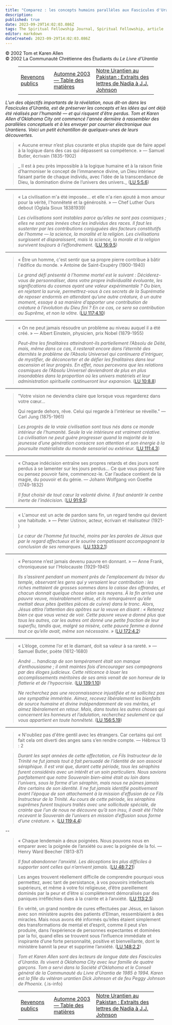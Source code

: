 ```yaml
---
title: "Comparez : les concepts humains parallèles aux Fascicules d'Urantia"
description: 
published: true
date: 2023-09-29T14:02:03.086Z
tags: The Spiritual Fellowship Journal, Spiritual Fellowship, article
editor: markdown
dateCreated: 2023-09-29T14:02:03.086Z
---
```


<p class="v-card v-sheet theme--light grey lighten-3 px-2">© 2002 Tom et Karen Allen<br>© 2002 La Communauté Chrétienne des Étudiants du <i>Le Livre d'Urantia</i ></p>
<figure class="table chapter-navigator">
  <table>
    <tbody>
      <tr>
        <td>
        <a href="/fr/article/Ken_Raveill/Lets_Go_Public">
          <span class="mdi mdi-arrow-left-drop-circle"></span><span class="pl-2">Revenons publics</span>
        </a>
        </td>
        <td>
        <a href="/fr/index/articles_spiritual_fellowship_journal#automne-2003">
          <span class="mdi mdi-book-open-variant"></span><span class="pl-2">Automne 2003 — Table des matières</span>
        </a>
        </td>
        <td>
        <a href="/fr/article/Larry_Mullins/Our_Urantian_in_Pakistan">
          <span class="pr-2">Notre Urantien au Pakistan : Extraits des lettres de Nadia à J.J. Johnson</span><span class="mdi mdi-arrow-right-drop-circle"></span>
        </a>
        </td>
      </tr>
    </tbody>
  </table>
</figure>



_L'un des objectifs importants de la révélation, nous dit-on dans les Fascicules d'Urantia, est de préserver les concepts et les idées qui ont déjà été réalisés par l'humanité — et qui risquent d'être perdus. Tom et Karen Allen d'Oklahoma City ont commencé l'année dernière à rassembler des parallèles conceptuels et à les envoyer par courrier électronique aux Urantiens. Voici un petit échantillon de quelques-unes de leurs découvertes._

> « Aucune erreur n’est plus courante et plus stupide que de faire appel à la logique dans des cas qui dépassent sa compétence. »
> — Samuel Butler, écrivain (1835-1902)

> _ Il est à peu près impossible à la logique humaine et à la raison finie d’harmoniser le concept de l’immanence divine, un Dieu intérieur faisant partie de chaque individu, avec l’idée de la transcendance de Dieu, la domination divine de l’univers des univers._ (<a id="a42_265"></a>[LU 5:5.6](/fr/The_Urantia_Book/5#p5_6))

---

> « La civilisation m'a été imposée... et elle n'a rien ajouté à mon amour pour la vérité, l'honnêteté et la générosité. »
> — Chef Luther Ours debout (Oglala Sioux 18381939)

> _Les civilisations sont instables parce qu’elles ne sont pas cosmiques ; elles ne sont pas innées chez les individus des races. Il faut les sustenter par les contributions conjuguées des facteurs constitutifs de l’homme — la science, la moralité et la religion. Les civilisations surgissent et disparaissent, mais la science, la morale et la religion survivent toujours à l’effondrement._ (<a id="a49_392"></a>[LU 16:9.5](/fr/The_Urantia_Book/16#p9_5))

---

> « Être un homme, c'est sentir que sa propre pierre contribue à bâtir l'édifice du monde. »
> Antoine de Saint-Exupéry (1900-1940)

> _Le grand défi présenté à l’homme mortel est le suivant : Déciderez-vous de personnaliser, dans votre propre individualité évoluante, les significations du cosmos ayant une valeur expérimentale ? Ou bien, en rejetant la survie, permettrez-vous à ces secrets de la Suprématie de reposer endormis en attendant qu’une autre créature, à un autre moment, essaye à *sa* manière d’apporter une contribution de créature à l’évolution du Dieu fini ? En ce cas, ce sera sa contribution au Suprême, et non la vôtre._ (<a id="a56_509"></a>[LU 117:4.10](/fr/The_Urantia_Book/117#p4_10))

---

> « On ne peut jamais résoudre un problème au niveau auquel il a été créé. »
> — Albert Einstein, physicien, prix Nobel (1879-1955)

> _Peut-être les finalitaires atteindront-ils partiellement l’Absolu de Déité, mais, même dans ce cas, il resterait encore dans l’éternité des éternités le problème de l’Absolu Universel qui continuera d’intriguer, de mystifier, de déconcerter et de défier les finalitaires dans leur ascension et leur progrès. En effet, nous percevons que les relations cosmiques de l’Absolu Universel deviendront de plus en plus insondables dans la proportion où les univers matériels et leur administration spirituelle continueront leur expansion._ (<a id="a63_536"></a>[LU 10:8.8](/fr/The_Urantia_Book/10#p8_8))

---

> "Votre vision ne deviendra claire que lorsque vous regarderez dans votre cœur...
>
> Qui regarde dehors, rêve. Celui qui regarde à l'intérieur se réveille."
> — Carl Jung (1875-1961)

> _Les progrès de la vraie civilisation sont tous nés dans ce monde intérieur de l’humanité. Seule la vie intérieure est vraiment créative. La civilisation ne peut guère progresser quand la majorité de la jeunesse d’une génération consacre son attention et son énergie à la poursuite matérialiste du monde sensoriel ou extérieur._ (<a id="a72_332"></a>[LU 111:4.3](/fr/The_Urantia_Book/111#p4_3))

---

> « Chaque indécision entraîne ses propres retards et des jours sont perdus à se lamenter sur les jours perdus... Ce que vous pouvez faire ou pensez pouvoir faire, commencez-le. Car l’audace contient de la magie, du pouvoir et du génie.
> — Johann Wolfgang von Goethe (1749-1832)

> _Il faut choisir de tout cœur la volonté divine. Il faut anéantir le centre inerte de l’indécision._ (<a id="a79_104"></a>[LU 91:9.5](/fr/The_Urantia_Book/91#p9_5))

---

> « L'amour est un acte de pardon sans fin, un regard tendre qui devient une habitude. »
> — Peter Ustinov, acteur, écrivain et réalisateur (1921- )

> _Le cœur de l’homme fut touché, moins par les paroles de Jésus que par le regard affectueux et le sourire compatissant accompagnant la conclusion de ses remarques._ (<a id="a86_168"></a>[LU 133:2.1](/fr/The_Urantia_Book/133#p2_1))

---

> « Personne n’est jamais devenu pauvre en donnant. »
> — Anne Frank, chroniqueuse sur l'Holocauste (1929-1945)

> _Ils s’assirent pendant un moment près de l’emplacement du trésor du temple, observant les gens qui y versaient leur contribution : les riches mettaient de grosses sommes dans la caisse des offrandes, et chacun donnait quelque chose selon ses moyens. À la fin arriva une pauvre veuve, misérablement vêtue, et ils remarquèrent qu’elle mettait deux pites (petites pièces de cuivre) dans le tronc. Alors, Jésus attira l’attention des apôtres sur la veuve en disant : « Retenez bien ce que vous venez de voir. Cette pauvre veuve a donné plus que tous les autres, car les autres ont donné une petite fraction de leur superflu, tandis que, malgré sa misère, cette pauvre femme a donné tout ce qu’elle avait, même son nécessaire. »_ (<a id="a93_729"></a>[LU 172:4.2](/fr/The_Urantia_Book/172#p4_2))

---

> « L’éloge, comme l’or et le diamant, doit sa valeur à sa rareté. »
> — Samuel Butler, poète (1612-1680)

> _André ... handicap de son tempérament était son manque d’enthousiasme ; il omit maintes fois d’encourager ses compagnons par des éloges judicieux. Cette réticence à louer les accomplissements méritoires de ses amis venait de son horreur de la flatterie et de l’hypocrisie._ (<a id="a100_278"></a>[LU 139:1.10](/fr/The_Urantia_Book/139#p1_10))

> _Ne recherchez pas une reconnaissance injustifiée et ne sollicitez pas une sympathie imméritée. Aimez, recevez libéralement les bienfaits de source humaine et divine indépendamment de vos mérites, et aimez libéralement en retour. Mais, dans toutes les autres choses qui concernent les honneurs et l’adulation, recherchez seulement ce qui vous appartient en toute honnêteté._ (<a id="a102_378"></a>[LU 156:5.19](/fr/The_Urantia_Book/156#p5_19))

---

> « N'oubliez pas d'être gentil avec les étrangers. Car certains qui ont fait cela ont diverti des anges sans s’en rendre compte.
> — Hébreux 13 : 2

> _Durant les sept années de cette affectation, ce Fils Instructeur de la Trinité ne fut jamais tout à fait persuadé de l’identité de son associé séraphique. Il est vrai que, durant cette période, tous les séraphins furent considérés avec un intérêt et un soin particuliers. Nous savions parfaitement que notre Souverain bien-aimé était au loin dans l’univers, sous la forme d’un séraphin, mais nous ne pûmes jamais être certains de son identité. Il ne fut jamais identifié positivement avant l’époque de son attachement à la mission d’effusion de ce Fils Instructeur de la Trinité. Au cours de cette période, les séraphins suprêmes furent toujours traités avec une sollicitude spéciale, de crainte que l’un de nous ne découvre qu’à son insu, il avait été l’hôte recevant le Souverain de l’univers en mission d’effusion sous forme d’une créature. »._ (<a id="a109_852"></a>[LU 119:4.4](/fr/The_Urantia_Book/119#p4_4))

--

> « Chaque lendemain a deux poignées. Nous pouvons nous en emparer avec la poignée de l’anxiété ou avec la poignée de la foi.
> —Henry Ward Beecher (1813-87)

> _Il faut abandonner l’anxiété. Les déceptions les plus difficiles à supporter sont celles qui n’arrivent jamais._ (<a id="a116_117"></a>[LU 48:7.21](/fr/The_Urantia_Book/48#p7_21))

> Les anges trouvent réellement difficile de comprendre pourquoi vous permettez, avec tant de persistance, à vos pouvoirs intellectuels supérieurs, et même à votre foi religieuse, d’être pareillement dominés par la peur et d’être si complètement démoralisés par des paniques irréfléchies dues à la crainte et à l’anxiété. (<a id="a118_323"></a>[LU 113:2.5](/fr/The_Urantia_Book/113#p2_5))

> En vérité, un grand nombre de cures effectuées par Jésus, en liaison avec son ministère auprès des patients d’Elman, ressemblaient à des miracles. Mais nous avons été informés qu’elles étaient simplement des transformations de mental et d’esprit, comme il peut s’en produire, dans l’expérience de personnes expectantes et dominées par la foi, quand elles se trouvent sous l’influence immédiate et inspirante d’une forte personnalité, positive et bienveillante, dont le ministère bannit la peur et supprime l’anxiété. (<a id="a120_520"></a>[LU 148:2.2](/fr/The_Urantia_Book/148#p2_2))

> _Tom et Karen Allen sont des lecteurs de longue date des Fascicules d'Urantia. Ils vivent à Oklahoma City avec leur famille de quatre garçons. Tom a servi dans la Société d'Oklahoma et le Conseil général de la Communauté du Livre d'Urantia de 1985 à 1994. Karen est la fille du vétéran urantien Dick Johnson et de feu Peggy Johnson de Phoenix._
{.is-info}



<figure class="table chapter-navigator">
  <table>
    <tbody>
      <tr>
        <td>
        <a href="/fr/article/Ken_Raveill/Lets_Go_Public">
          <span class="mdi mdi-arrow-left-drop-circle"></span><span class="pl-2">Revenons publics</span>
        </a>
        </td>
        <td>
        <a href="/fr/index/articles_spiritual_fellowship_journal#automne-2003">
          <span class="mdi mdi-book-open-variant"></span><span class="pl-2">Automne 2003 — Table des matières</span>
        </a>
        </td>
        <td>
        <a href="/fr/article/Larry_Mullins/Our_Urantian_in_Pakistan">
          <span class="pr-2">Notre Urantien au Pakistan : Extraits des lettres de Nadia à J.J. Johnson</span><span class="mdi mdi-arrow-right-drop-circle"></span>
        </a>
        </td>
      </tr>
    </tbody>
  </table>
</figure>
